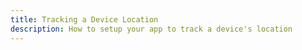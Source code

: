 ```yaml
---
title: Tracking a Device Location
description: How to setup your app to track a device's location
---
```


<inline-fragment platform="ios" src="~/guides/location-service/fragments/tracking-device-location-ios.md"></inline-fragment>
<inline-fragment platform="android" src="~/guides/location-service/fragments/tracking-device-location-android.md"></inline-fragment>